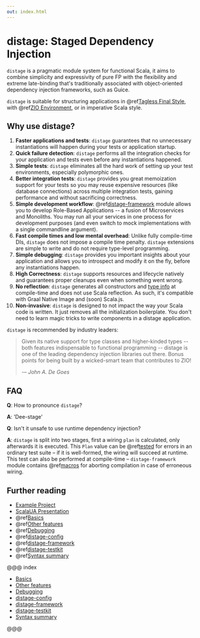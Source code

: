 ```yaml
---
out: index.html
---
```


distage: Staged Dependency Injection
====================================

`distage` is a pragmatic module system for functional Scala, it aims to combine simplicity and expressivity of pure FP
with the flexibility and extreme late-binding that's traditionally associated with object-oriented dependency injection frameworks, such as Guice.

`distage` is suitable for structuring applications in @ref[Tagless Final Style](basics.md#tagless-final-style),
with @ref[ZIO Environment](basics.md#auto-traits), or in imperative Scala style.

Why use distage?
-------------------

1. **Faster applications and tests**:
    `distage` guarantees that no unnecessary instantiations will happen during your tests or application startup.
2. **Quick failure detection**:
    `distage` performs all the integration checks for your application and tests even before any instantiations happened.    
3. **Simple tests**:
    `distage` eliminates all the hard work of setting up your test environments, especially polymorphic ones.
4. **Better integration tests**:
    `distage` provides you great memoization support for your tests so you may reuse expensive resources (like database connections) across multiple
    integration tests, gaining performance and without sacrificing correctness.
5. **Simple development workflow**:
    @ref[distage-framework](distage-framework.md) module allows you to develop Role-Based Applications -- a fusion of Microservices and Monoliths.
     You may run all your services in one process for development purposes (and even switch to mock implementations with a single commandline argument).
6. **Fast compile times and low mental overhead**:
    Unlike fully compile-time DIs, `distage` does not impose a compile time penalty.
    `distage` extensions are simple to write and do not require type-level programming.
7. **Simple debugging**:
    `distage` provides you important insights about your application and allows you to introspect and modify it on the fly, 
    before any instantiations happen.
8. **High Correctness**:
    `distage` supports resources and lifecycle natively and guarantees proper cleanups even when something went wrong.
9. **No reflection**:
    `distage` generates all constructors and [type info](https://blog.7mind.io/lightweight-reflection.html) at compile-time and does not use Scala reflection.
    As such, it's compatible with Graal Native Image and (soon) Scala.js.
10. **Non-invasive**:
    `distage` is designed to not impact the way your Scala code is written. 
    It just removes all the initialization boilerplate.
    You don't need to learn magic tricks to write components in a distage application.

`distage` is recommended by industry leaders:

> Given its native support for type classes and higher-kinded types -- both features indispensable to functional programming -- distage is one of the leading dependency injection libraries out there. Bonus points for being built by a wicked-smart team that contributes to ZIO! 
> 
> -– *John A. De Goes*

FAQ
---

**Q**: How to pronounce `distage`?

**A**: 'Dee-stage'

**Q**: Isn't it unsafe to use runtime dependency injection?

**A**: `distage` is split into two stages, first a wiring `plan` is calculated, only afterwards it is executed. This `Plan`
value can be @ref[tested](debugging.md#testing-plans) for errors in an ordinary test suite – if it is well-formed, the wiring
will succeed at runtime. This test can also be performed at compile-time – `distage-framework` module contains
@ref[macros](distage-framework.md#compile-time-checks) for aborting compilation in case of erroneous wiring.

Further reading
---------------

- [Example Project](https://github.com/7mind/distage-livecode)
- [ScalaUA Presentation](https://www.slideshare.net/7mind/scalaua-distage-staged-dependency-injection)
- @ref[Basics](basics.md)
- @ref[Other features](other-features.md)
- @ref[Debugging](debugging.md)
- @ref[distage-config](distage-config.md)
- @ref[distage-framework](distage-framework.md)
- @ref[distage-testkit](distage-testkit.md)
- @ref[Syntax summary](reference.md)

@@@ index

* [Basics](basics.md)
* [Other features](other-features.md)
* [Debugging](debugging.md)
* [distage-config](distage-config.md)
* [distage-framework](distage-framework.md)
* [distage-testkit](distage-testkit.md)
* [Syntax summary](reference.md)

@@@
